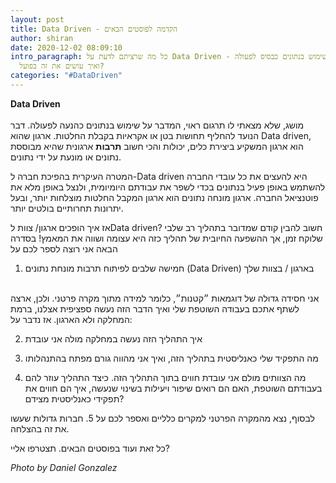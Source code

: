 ```yaml
---
layout: post
title: Data Driven - הקדמה לפוסטים הבאים
author: shiran
date: 2020-12-02 08:09:10
intro_paragraph: כל מה שרציתם לדעת על Data Driven - שימוש בנתונים כבסיס לפעולה,
  ואיך עושים את זה בפועל?
categories: "#DataDriven"
---
```

**Data Driven**
<br><br>
מושג, שלא מצאתי לו תרגום ראוי, המדבר על שימוש בנתונים כהנעה לפעולה. דבר הנועד להחליף תחושות בטן או אקראיות בקבלת החלטות. ארגון שהוא Data driven, הוא ארגון המשקיע ביצירת כלים, יכולות והכי חשוב **תרבות** ארגונית שהיא מבוססת נתונים או מונעת על ידי נתונים.

המטרה העיקרית בהפיכת חברה ל-Data driven היא להעצים את כל עובדי החברה להשתמש באופן פעיל בנתונים בכדי לשפר את עבודתם היומיומית, ולנצל באופן מלא את פוטנציאל החברה. ארגון מונחה נתונים הוא ארגון המקבל החלטות מוצלחות יותר, ובעל יתרונות תחרותיים בולטים יותר.

אז איך הופכים ארגון/ צוות לData driven?
חשוב להבין קודם שמדובר בתהליך רב שלבי שלוקח זמן, אך ההשפעה החיובית של תהליך כזה היא עצומה ושווה את המאמץ! בסדרה הבאה אני רוצה לספר לכם על 

1. חמישה שלבים לפיתוח תרבות מונחת נתונים (Data Driven) בארגון / בצוות שלך
<br>
אני חסידה גדולה של דוגמאות ״קטנות״, כלומר למידה מתוך מקרה פרטני. ולכן, ארצה לשתף אתכם בעבודה השוטפת שלי ואיך הדבר הזה נעשה ספציפית אצלנו, ברמת המחלקה ולא הארגון. אז נדבר על: 

2. איך התהליך הזה נעשה במחלקה מולה אני עובדת

3. מה התפקיד שלי כאנליסטית בתהליך הזה, ואיך אני מהווה גורם מפתח בהתנהלותו

4. מה הצוותים מולם אני עובדת חווים בתוך התהליך הזה. כיצד התהליך עוזר להם בעבודתם השוטפת, האם הם רואים שיפור ויעילות בשינוי שנעשה, איך הם חווים את תפקידי כאנליסטית מצידם?

לבסוף, נצא מהמקרה הפרטני למקרים כלליים ואספר לכם על
5. חברות גדולות שעשו את זה בהצלחה.

כל זאת ועוד בפוסטים הבאים. תצטרפו אליי?

*Photo by Daniel Gonzalez*
